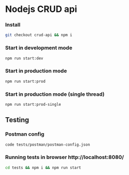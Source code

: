 # Nodejs CRUD api
### Install
```bash
git checkout crud-api && npm i
```
### Start in development mode
```bash
npm run start:dev
```
### Start in production mode
```bash
npm run start:prod
```
### Start in production mode (single thread)
```bash
npm run start:prod-single
```
## Testing
### Postman config
```bash
code tests/postman/postman-config.json
```
### Running tests in browser http://localhost:8080/
```bash
cd tests && npm i && npm run start
```
